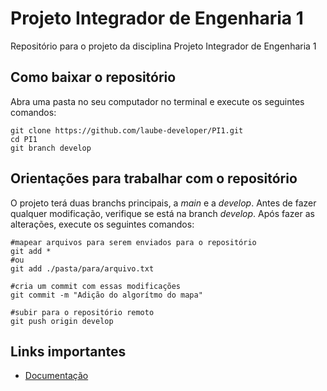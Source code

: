 # Projeto Integrador de Engenharia 1
Repositório para o projeto da disciplina Projeto Integrador de Engenharia 1

## Como baixar o repositório
Abra uma pasta no seu computador no terminal e execute os seguintes comandos:

    git clone https://github.com/laube-developer/PI1.git
    cd PI1
    git branch develop

## Orientações para trabalhar com o repositório

O projeto terá duas branchs principais, a *main* e a *develop*. Antes de fazer qualquer modificação, verifique se está na branch *develop*. Após fazer as alterações, execute os seguintes comandos:

    #mapear arquivos para serem enviados para o repositório
    git add *
    #ou
    git add ./pasta/para/arquivo.txt

    #cria um commit com essas modificações
    git commit -m "Adição do algorítmo do mapa"
    
    #subir para o repositório remoto
    git push origin develop

## Links importantes
- [Documentação](/documentacao)


